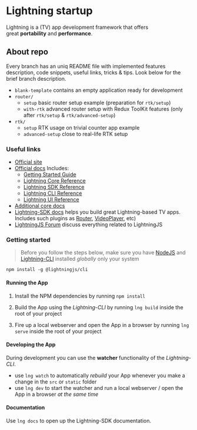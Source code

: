 # Lightning startup
Lightning is a (TV) app development framework that offers great **portability** and **performance**.

## About repo
Every branch has an uniq README file with implemented features description, code snippets, useful links, tricks & tips. Look below for the brief branch description.
- `blank-template` contains an empty application ready for development
- `router/`
	- `setup` basic router setup example (preparation for `rtk/setup`)
	- `with-rtk` advanced router setup with Redux ToolKit features
		(only after `rtk/setup` & `rtk/advanced-setup`)
- `rtk/`
	- `setup` RTK usage on trivial counter app example
	- `advanced-setup` close to real-life RTK setup

### Useful links
- [Official site](https://lightningjs.io/)
- [Official docs](https://lightningjs.io/docs)
	Includes:
	- [Getting Started Guide](https://lightningjs.io/docs/#/getting-started/index?id=getting-started-guide)
	- [Lightning Core Reference](https://lightningjs.io/docs/#/lightning-core-reference/index?id=lightning-core-reference)
	- [Lightning SDK Reference](https://lightningjs.io/docs/#/lightning-sdk-reference/index?id=lightning-sdk-reference)
	- [Lightning CLI Reference](https://lightningjs.io/docs/#/lightning-cli-reference/index?id=lightning-cli-reference)
	- [Lightning UI Reference](https://lightningjs.io/docs/#/lightning-ui-reference/index?id=lightning-ui-reference)
- [Additional core docs](https://rdkcentral.github.io/Lightning/docs/introduction/introduction)
- [Lightning-SDK docs](https://rdkcentral.github.io/Lightning-SDK) helps you build great Lightning-based TV apps.
	Includes such plugins as [Router](https://rdkcentral.github.io/Lightning-SDK/#/plugins/router/index?id=router), [VideoPlayer](https://rdkcentral.github.io/Lightning-SDK/#/plugins/videoplayer?id=videoplayer), etc)
- [LightningJS Forum](https://forum.lightningjs.io/) discuss everything related to LightningJS


### Getting started

> Before you follow the steps below, make sure you have
[NodeJS](https://nodejs.org/en/download) and [Lightning-CLI](https://rdkcentral.github.io/Lightning-CLI/#/) installed _globally_ only your system

```
npm install -g @lightningjs/cli
```

#### Running the App

1. Install the NPM dependencies by running `npm install`

2. Build the App using the _Lightning-CLI_ by running `lng build` inside the root of your project

3. Fire up a local webserver and open the App in a browser by running `lng serve` inside the root of your project

#### Developing the App

During development you can use the **watcher** functionality of the _Lightning-CLI_.

- use `lng watch` to automatically _rebuild_ your App whenever you make a change in the `src` or  `static` folder
- use `lng dev` to start the watcher and run a local webserver / open the App in a browser _at the same time_

#### Documentation

Use `lng docs` to open up the Lightning-SDK documentation.
